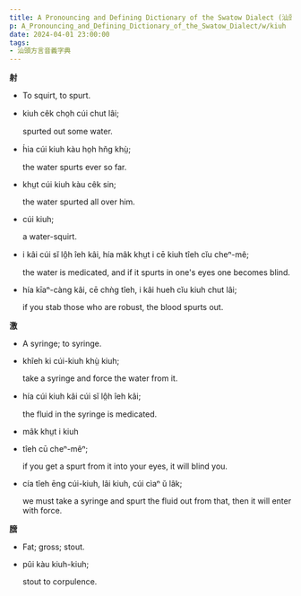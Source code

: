 ```yaml
---
title: A Pronouncing and Defining Dictionary of the Swatow Dialect (汕頭方言音義字典) / kiuh
p: A_Pronouncing_and_Defining_Dictionary_of_the_Swatow_Dialect/w/kiuh
date: 2024-04-01 23:00:00
tags: 
- 汕頭方言音義字典
---
```



**射**
- To squirt, to spurt.

- kiuh cêk cho̤h cúi chut lâi;

  spurted out some water.

- h́ia cúi kiuh kàu ho̤h hn̆g khṳ̀;

  the water spurts ever so far.

- khṳt cúi kiuh kàu cêk sin;

  the water spurted all over him.

- cúi kiuh;

  a water-squirt.

- i kâi cúi sĭ lô̤h îeh kâi, hía mâk khṳt i cē kiuh tîeh cĭu cheⁿ-mê;

  the water is medicated, and if it spurts in one's eyes one becomes blind.

- hía kīaⁿ-càng kâi, cē chǹg tîeh, i kâi hueh cĭu kiuh chut lâi;

  if you stab those who are robust, the blood spurts out.

**激**
- A syringe; to syringe.

- khîeh ki cúi-kiuh khṳ̀ kiuh;

  take a syringe and force the water from it.

- hía cúi kiuh kâi cúi sĭ lô̤h îeh kâi;

  the fluid in the syringe is medicated.

- mâk khṳt i kiuh 

- tîeh cū cheⁿ-mêⁿ;

  if you get a spurt from it into your eyes, it will blind you.

- cía tîeh ēng cúi-kiuh, lâi kiuh, cúi cìaⁿ ŭ lâk;

  we must take a syringe and spurt the fluid out from that, then it will enter with force.

**膪**
- Fat; gross; stout.

- pûi kàu kiuh-kiuh;

  stout to corpulence.
